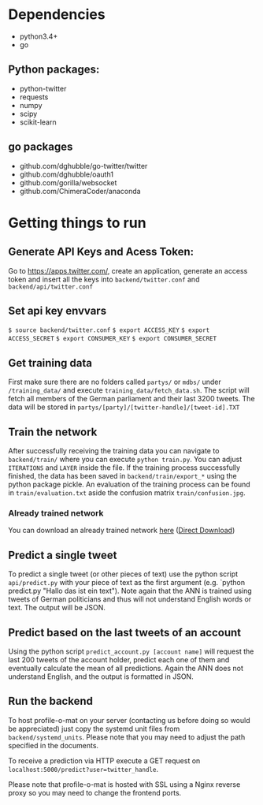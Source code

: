 # Dependencies
* python3.4+
* go

## Python packages:
* python-twitter
* requests
* numpy
* scipy
* scikit-learn

## go packages
* github.com/dghubble/go-twitter/twitter
* github.com/dghubble/oauth1
* github.com/gorilla/websocket
* github.com/ChimeraCoder/anaconda

# Getting things to run

## Generate API Keys and Acess Token:
Go to https://apps.twitter.com/, create an application, generate an access token and insert all the keys into `backend/twitter.conf` and `backend/api/twitter.conf`

## Set api key envvars
`$ source backend/twitter.conf`
`$ export ACCESS_KEY`
`$ export ACCESS_SECRET`
`$ export CONSUMER_KEY`
`$ export CONSUMER_SECRET`

## Get training data
First make sure there are no folders called `partys/` or `mdbs/` under `/training_data/` and execute `training_data/fetch_data.sh`. The script will fetch all members of the German parliament and their last 3200 tweets. The data will be stored in `partys/[party]/[twitter-handle]/[tweet-id].TXT`

## Train the network
After successfully receiving the training data you can navigate to `backend/train/` where you can execute `python train.py`. You can adjust `ITERATIONS` and `LAYER` inside the file. If the training process successfully finished, the data has been saved in `backend/train/export_*` using the python package pickle. An evaluation of the training process can be found in `train/evaluation.txt` aside the confusion matrix `train/confusion.jpg`.

### Already trained network
You can download an already trained network [here](https://www.dropbox.com/s/4pytchrk6axidtw/trained.zip?dl=0) ([Direct Download](https://www.dropbox.com/s/4pytchrk6axidtw/trained.zip?dl=1))

## Predict a single tweet
To predict a single tweet (or other pieces of text) use the python script `api/predict.py` with your piece of text as the first argument (e.g. `python predict.py "Hallo das ist ein text"). Note again that the ANN is trained using tweets of German politicians and thus will not understand English words or text. The output will be JSON.

## Predict based on the last tweets of an account
Using the python script `predict_account.py [account name]` will request the last 200 tweets of the account holder, predict each one of them and eventually calculate the mean of all predictions. Again the ANN does not understand English, and the output is formatted in JSON.

## Run the backend
To host profile-o-mat on your server (contacting us before doing so would be appreciated) just copy the systemd unit files from `backend/systemd_units`. Please note that you may need to adjust the path specified in the documents.

To receive a prediction via HTTP execute a GET request on `localhost:5000/predict?user=twitter_handle`.

Please note that profile-o-mat is hosted with SSL using a Nginx reverse proxy so you may need to change the frontend ports.
